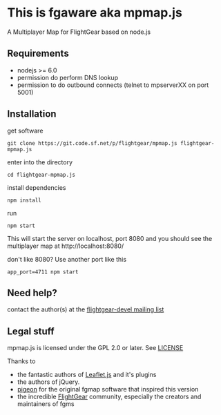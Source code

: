 # This is fgaware aka mpmap.js
A Multiplayer Map for FlightGear based on node.js

## Requirements
* nodejs >= 6.0
* permission do perform DNS lookup
* permission to do outbound connects (telnet to mpserverXX on port 5001) 

## Installation
get software

	git clone https://git.code.sf.net/p/flightgear/mpmap.js flightgear-mpmap.js

enter into the directory

	cd flightgear-mpmap.js

install dependencies

	npm install

run

	npm start

This will start the server on localhost, port 8080 and you should see the multiplayer map at http://localhost:8080/

don't like 8080? Use another port like this

	app_port=4711 npm start

## Need help?
contact the author(s) at the [flightgear-devel mailing list](https://sourceforge.net/projects/flightgear/lists/flightgear-devel "flightgear-devel")

## Legal stuff
mpmap.js is licensed under the GPL 2.0 or later. See [LICENSE](LICENSE)

Thanks to 
* the fantastic authors of [Leaflet.js](http://leafletjs.com) and it's plugins
* the authors of jQuery. 
* [pigeon](http://pigeond.net) for the original fgmap software that inspired this version
* the incredible [FlightGear](http://flightgear.org) community, especially the creators and maintainers of fgms
